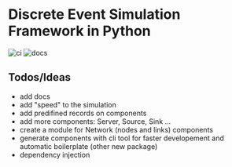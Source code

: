 # Discrete Event Simulation Framework in Python

![ci](https://github.com/vitostamatti/pydes/actions/workflows/ci.yml/badge.svg)
![docs](https://github.com/vitostamatti/pydes/actions/workflows/docs.yml/badge.svg)

## Todos/Ideas
- add docs
- add "speed" to the simulation
- add predifined records on components
- add more components: Server, Source, Sink ...
- create a module for Network (nodes and links) components
- generate components with cli tool for faster developement and automatic boilerplate (other new package)
- dependency injection
